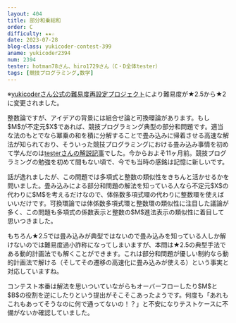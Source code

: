 ```yaml
---
layout: 404
title: 部分和乗総和
order: C
difficulty: ★★☆
date: 2023-07-28
blog-class: yukicoder-contest-399
aname: yukicoder2394
num: 2394
tester: hotman78さん、hiro1729さん（C・D全体tester）
tags: [競技プログラミング,数学]
---
```


<p>
※<a href="https://x.com/yukicoder/status/1887865883261079783">yukicoderさん公式の難易度再設定プロジェクト</a>により難易度が★2.5から★2に変更されました。
</p>
<p>
整数論ですが、アイデアの背景には組合せ論と可換環論があります。もし$M$が不定元$X$であれば、競技プログラミング典型の部分和問題です。適当な法のもとでなら冪乗の和を積に分解することで畳み込みに帰着させる高速な解法が知られており、そういった競技プログラミングにおける畳み込み事情を初めて学んだのは<a href="https://qiita.com/hotman78/items/f0e6d2265badd84d429a">testerさんの解説記事</a>でした。今からおよそ11ヶ月前。競技プログラミングの勉強を初めて間もない頃で、今でも当時の感銘は記憶に新しいです。
</p>
<p>
話が逸れましたが、この問題では多項式と整数の類似性をきちんと活かせるかを問いました。畳み込みによる部分和問題の解法を知っている人なら不定元$X$の代わりに$M$を考えるだけなので、体係数多項式環の代わりに整数環を使えばいいだけです。可換環論では体係数多項式環と整数環の類似性に注目した議論が多く、この問題も多項式の係数表示と整数の$M$進法表示の類似性に着目して思いつきました。
</p>
<p>
もちろん★2.5では畳み込みが典型ではないので畳み込みを知っている人しか解けないのでは難易度過小詐称になってしまいますが、本問は★2.5の典型手法である動的計画法でも解くことができます。これは部分和問題が優しい制約なら動的計画法で解ける（そしてその遷移の高速化に畳み込みが使える）という事実と対応していますね。
</p>
<p>
コンテスト本番は解法を思いついていながらもオーバーフローしたり$M$と$B$の役割を逆にしたりという提出がそこそこあったようです。何度も「あれもこれもあってそうなのに何で通ってないの！？」と不安になりテストケースに不備がないか確認していました。
</p>
